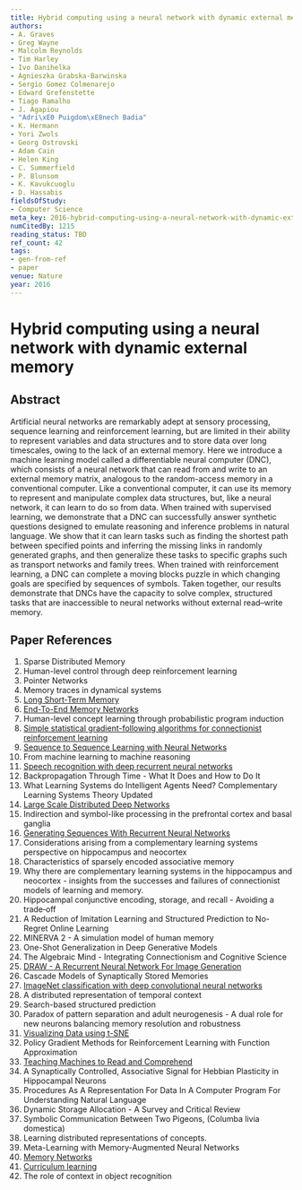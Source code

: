 ```yaml
---
title: Hybrid computing using a neural network with dynamic external memory
authors:
- A. Graves
- Greg Wayne
- Malcolm Reynolds
- Tim Harley
- Ivo Danihelka
- Agnieszka Grabska-Barwinska
- Sergio Gomez Colmenarejo
- Edward Grefenstette
- Tiago Ramalho
- J. Agapiou
- "Adri\xE0 Puigdom\xE8nech Badia"
- K. Hermann
- Yori Zwols
- Georg Ostrovski
- Adam Cain
- Helen King
- C. Summerfield
- P. Blunsom
- K. Kavukcuoglu
- D. Hassabis
fieldsOfStudy:
- Computer Science
meta_key: 2016-hybrid-computing-using-a-neural-network-with-dynamic-external-memory
numCitedBy: 1215
reading_status: TBD
ref_count: 42
tags:
- gen-from-ref
- paper
venue: Nature
year: 2016
---
```


# Hybrid computing using a neural network with dynamic external memory

## Abstract

Artificial neural networks are remarkably adept at sensory processing, sequence learning and reinforcement learning, but are limited in their ability to represent variables and data structures and to store data over long timescales, owing to the lack of an external memory. Here we introduce a machine learning model called a differentiable neural computer (DNC), which consists of a neural network that can read from and write to an external memory matrix, analogous to the random-access memory in a conventional computer. Like a conventional computer, it can use its memory to represent and manipulate complex data structures, but, like a neural network, it can learn to do so from data. When trained with supervised learning, we demonstrate that a DNC can successfully answer synthetic questions designed to emulate reasoning and inference problems in natural language. We show that it can learn tasks such as finding the shortest path between specified points and inferring the missing links in randomly generated graphs, and then generalize these tasks to specific graphs such as transport networks and family trees. When trained with reinforcement learning, a DNC can complete a moving blocks puzzle in which changing goals are specified by sequences of symbols. Taken together, our results demonstrate that DNCs have the capacity to solve complex, structured tasks that are inaccessible to neural networks without external read–write memory.

## Paper References

1. Sparse Distributed Memory
2. Human-level control through deep reinforcement learning
3. Pointer Networks
4. Memory traces in dynamical systems
5. [Long Short-Term Memory](1997-long-short-term-memory)
6. [End-To-End Memory Networks](2015-end-to-end-memory-networks)
7. Human-level concept learning through probabilistic program induction
8. [Simple statistical gradient-following algorithms for connectionist reinforcement learning](2004-simple-statistical-gradient-following-algorithms-for-connectionist-reinforcement-learning)
9. [Sequence to Sequence Learning with Neural Networks](2014-sequence-to-sequence-learning-with-neural-networks)
10. From machine learning to machine reasoning
11. [Speech recognition with deep recurrent neural networks](2013-speech-recognition-with-deep-recurrent-neural-networks)
12. Backpropagation Through Time - What It Does and How to Do It
13. What Learning Systems do Intelligent Agents Need? Complementary Learning Systems Theory Updated
14. [Large Scale Distributed Deep Networks](2012-large-scale-distributed-deep-networks)
15. Indirection and symbol-like processing in the prefrontal cortex and basal ganglia
16. [Generating Sequences With Recurrent Neural Networks](2013-generating-sequences-with-recurrent-neural-networks)
17. Considerations arising from a complementary learning systems perspective on hippocampus and neocortex
18. Characteristics of sparsely encoded associative memory
19. Why there are complementary learning systems in the hippocampus and neocortex - insights from the successes and failures of connectionist models of learning and memory.
20. Hippocampal conjunctive encoding, storage, and recall - Avoiding a trade‐off
21. A Reduction of Imitation Learning and Structured Prediction to No-Regret Online Learning
22. MINERVA 2 - A simulation model of human memory
23. One-Shot Generalization in Deep Generative Models
24. The Algebraic Mind - Integrating Connectionism and Cognitive Science
25. [DRAW - A Recurrent Neural Network For Image Generation](2015-draw-a-recurrent-neural-network-for-image-generation)
26. Cascade Models of Synaptically Stored Memories
27. [ImageNet classification with deep convolutional neural networks](2012-imagenet-classification-with-deep-convolutional-neural-networks)
28. A distributed representation of temporal context
29. Search-based structured prediction
30. Paradox of pattern separation and adult neurogenesis - A dual role for new neurons balancing memory resolution and robustness
31. [Visualizing Data using t-SNE](2008-visualizing-data-using-t-sne)
32. Policy Gradient Methods for Reinforcement Learning with Function Approximation
33. [Teaching Machines to Read and Comprehend](2015-teaching-machines-to-read-and-comprehend)
34. A Synaptically Controlled, Associative Signal for Hebbian Plasticity in Hippocampal Neurons
35. Procedures As A Representation For Data In A Computer Program For Understanding Natural Language
36. Dynamic Storage Allocation - A Survey and Critical Review
37. Symbolic Communication Between Two Pigeons, (Columba livia domestica)
38. Learning distributed representations of concepts.
39. Meta-Learning with Memory-Augmented Neural Networks
40. [Memory Networks](2015-memory-networks)
41. [Curriculum learning](2009-curriculum-learning)
42. The role of context in object recognition

